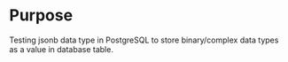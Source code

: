# Purpose

Testing jsonb data type in PostgreSQL to store binary/complex data types as a value in database table.